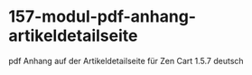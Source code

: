 # 157-modul-pdf-anhang-artikeldetailseite
pdf Anhang auf der Artikeldetailseite für Zen Cart 1.5.7 deutsch 
